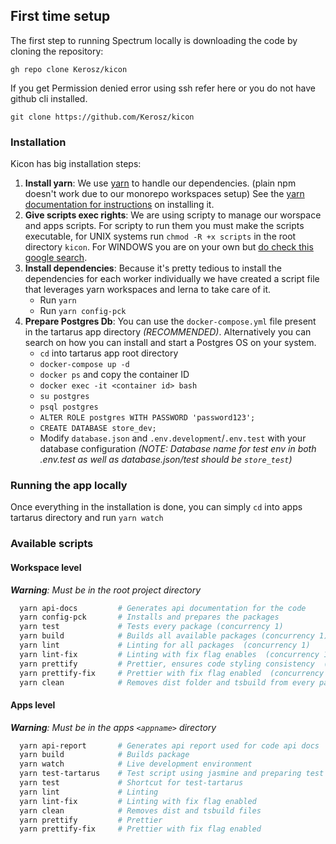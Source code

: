 ## First time setup

The first step to running Spectrum locally is downloading the code by cloning the repository:

`gh repo clone Kerosz/kicon`

If you get Permission denied error using ssh refer here or you do not have github cli installed.

`git clone https://github.com/Kerosz/kicon`

### Installation
Kicon has big installation steps:
1. **Install yarn**: We use [yarn](https://yarnpkg.com/) to handle our dependencies. (plain npm doesn't work due to our monorepo workspaces setup) See the [yarn documentation for instructions](https://yarnpkg.com/getting-started/install) on installing it.
2. **Give scripts exec rights**: We are using scripty to manage our worspace and apps scripts. For scripty to run them you must make the scripts executable, for UNIX systems run `chmod -R +x scripts` in the root directory `kicon`. For WINDOWS you are on your own but [do check this google search](https://www.google.com/search?hl=en&q=how%20to%20do%20chmod%20in%20windows).
3. **Install dependencies**: Because it's pretty tedious to install the dependencies for each worker individually we have created a script file that leverages yarn workspaces and lerna to take care of it.
   - Run `yarn`
   - Run `yarn config-pck`
4. **Prepare Postgres Db**: You can use the `docker-compose.yml` file present in the tartarus app directory _(RECOMMENDED)_. Alternatively you can search on how you can install and start a Postgres OS on your system.
   - `cd` into tartarus app root directory
    - `docker-compose up -d`
    - `docker ps` and copy the container ID
    - `docker exec -it <container id> bash`
    - `su postgres`
    - `psql postgres`
    - `ALTER ROLE postgres WITH PASSWORD 'password123';`
    - `CREATE DATABASE store_dev;`
    - Modify `database.json` and `.env.development`/`.env.test` with your database configuration _(NOTE: Database name for test env in both .env.test as well as database.json/test should be `store_test`)_
    
### Running the app locally
Once everything in the installation is done, you can simply `cd` into apps tartarus directory and run `yarn watch`

### Available scripts

#### Workspace level
_**Warning**: Must be in the root project directory_
```sh
  yarn api-docs         # Generates api documentation for the code
  yarn config-pck       # Installs and prepares the packages
  yarn test             # Tests every package (concurrency 1)
  yarn build            # Builds all available packages (concurrency 1)
  yarn lint             # Linting for all packages  (concurrency 1) 
  yarn lint-fix         # Linting with fix flag enables  (concurrency 1)
  yarn prettify         # Prettier, ensures code styling consistency  (concurrency 2)
  yarn prettify-fix     # Prettier with fix flag enabled  (concurrency 2)
  yarn clean            # Removes dist folder and tsbuild from every package
```

#### Apps level
_**Warning**: Must be in the apps `<appname>` directory_
```sh
  yarn api-report       # Generates api report used for code api docs
  yarn build            # Builds package
  yarn watch            # Live development environment
  yarn test-tartarus    # Test script using jasmine and preparing test Db
  yarn test             # Shortcut for test-tartarus
  yarn lint             # Linting
  yarn lint-fix         # Linting with fix flag enabled
  yarn clean            # Removes dist and tsbuild files
  yarn prettify         # Prettier
  yarn prettify-fix     # Prettier with fix flag enabled
```